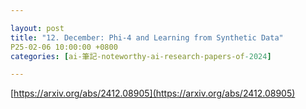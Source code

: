 ```yaml
---

layout: post
title: "12. December: Phi-4 and Learning from Synthetic Data"
P25-02-06 10:00:00 +0800
categories: [ai-筆記-noteworthy-ai-research-papers-of-2024]

---
```


[https://arxiv.org/abs/2412.08905](https://arxiv.org/abs/2412.08905)

